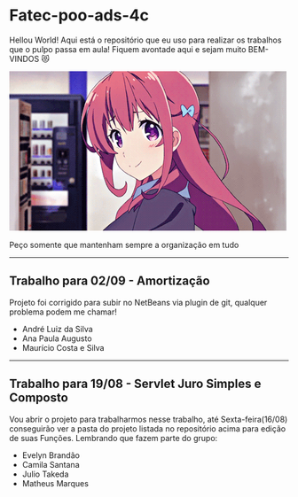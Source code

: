 # Fatec-poo-ads-4c
Hellou World!
Aqui está o repositório que eu uso para realizar os trabalhos que o pulpo passa em aula!
Fiquem avontade aqui e sejam muito BEM-VINDOS  😻

![](hellou.gif)

Peço somente que mantenham sempre a organização em tudo 

--------------------

## **Trabalho para 02/09 - Amortização**
Projeto foi corrigido para subir no NetBeans via plugin de git, qualquer problema podem me chamar! 

* André Luiz da Silva
* Ana Paula Augusto
* Maurício Costa e Silva

--------------------

## **Trabalho para 19/08 - Servlet Juro Simples e Composto**
Vou abrir o projeto para trabalharmos nesse trabalho, até Sexta-feira(16/08) conseguirão ver a pasta do projeto listada no repositório acima para edição de suas Funções. Lembrando que fazem parte do grupo:

* Evelyn Brandão
* Camila Santana
* Julio Takeda
* Matheus Marques


